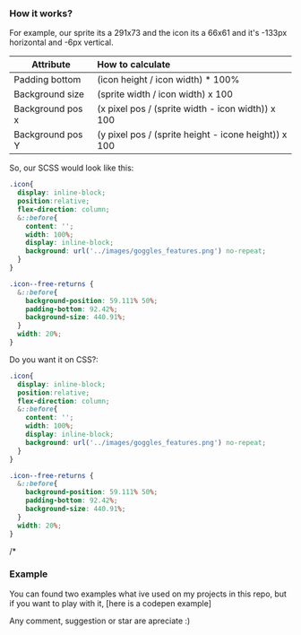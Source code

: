 ### How it works?

For example, our sprite its a 291x73 and the icon its a 66x61 and it's -133px horizontal  and -6px vertical.

| Attribute     | How to calculate             |
| ------------- |:-------------|
| Padding bottom     | (icon height / icon width) * 100% | $1600 |
| Background size      | (sprite width / icon width) x 100       | 
| Background pos x | (x pixel pos / (sprite width - icon width)) x 100       |   
| Background pos Y | (y pixel pos / (sprite height - icone height)) x 100      |   

So, our SCSS would look like this:

```scss
.icon{
  display: inline-block;
  position:relative;
  flex-direction: column;  
  &::before{
    content: '';
    width: 100%;
    display: inline-block;
    background: url('../images/goggles_features.png') no-repeat;
  }
}

.icon--free-returns {
  &::before{
    background-position: 59.111% 50%;
    padding-bottom: 92.42%;
    background-size: 440.91%;
  }
  width: 20%;
}
```

Do you want it on CSS?:

```css
.icon{
  display: inline-block;
  position:relative;
  flex-direction: column;  
  &::before{
    content: '';
    width: 100%;
    display: inline-block;
    background: url('../images/goggles_features.png') no-repeat;
  }
}

.icon--free-returns {
  &::before{
    background-position: 59.111% 50%;
    padding-bottom: 92.42%;
    background-size: 440.91%;
  }
  width: 20%;
}
```

/* 

### Example
You can found two examples what ive used on my projects in this repo, but if you want to play with it, [here is a codepen example]


Any comment, suggestion or star are apreciate :)

